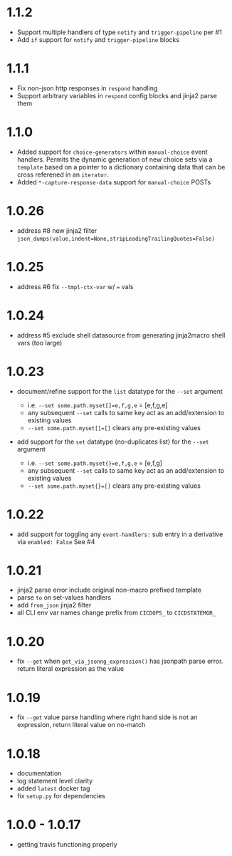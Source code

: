 # 1.1.2
* Support multiple handlers of type `notify` and `trigger-pipeline` per #1
* Add `if` support for `notify` and `trigger-pipeline` blocks

# 1.1.1
* Fix non-json http responses in `respond` handling
* Support arbitrary variables in `respond` config blocks and jinja2 parse them

# 1.1.0
* Added support for `choice-generators` within `manual-choice` event handlers. Permits the dynamic generation of new choice sets via a `template` based on a pointer to a dictionary containing data that can be cross referened in an `iterator`. 
* Added `*-capture-response-data` support for `manual-choice` POSTs
 
# 1.0.26
* address #8 new jinja2 filter `json_dumps(value,indent=None,stripLeadingTrailingQuotes=False)`
 
# 1.0.25
* address #6 fix `--tmpl-ctx-var` w/ `=` vals

# 1.0.24
* address #5 exclude shell datasource from generating jinja2macro shell vars (too large)

# 1.0.23

* document/refine support for the `list` datatype for the `--set` argument
  * i.e. `--set some.path.myset[]=e,f,g,e` = [e,f,g,e]
  * any subsequent `--set` calls to same key act as an add/extension to existing values
  * `--set some.path.myset[]=[]` clears any pre-existing values

* add support for the `set` datatype (no-duplicates list) for the `--set` argument
  * i.e. `--set some.path.myset{}=e,f,g,e` = [e,f,g]
  * any subsequent `--set` calls to same key act as an add/extension to existing values
  * `--set some.path.myset{}=[]` clears any pre-existing values
  
# 1.0.22
* add support for toggling any `event-handlers:` sub entry in a derivative via `enabled: False` See #4

# 1.0.21
* jinja2 parse error include original non-macro prefixed template
* parse `to` on set-values handlers
* add `from_json` jinja2 filter
* all CLI env var names change prefix from `CICDOPS_` to `CICDSTATEMGR_`

# 1.0.20
* fix `--get` when `get_via_jsonng_expression()` has jsonpath parse error. return literal expression as the value
  
# 1.0.19
* fix `--get` value parse handling where right hand side is not an expression, return literal value on no-match

# 1.0.18
* documentation
* log statement level clarity
* added `latest` docker tag
* fix `setup.py` for dependencies

# 1.0.0 - 1.0.17
* getting travis functioning properly